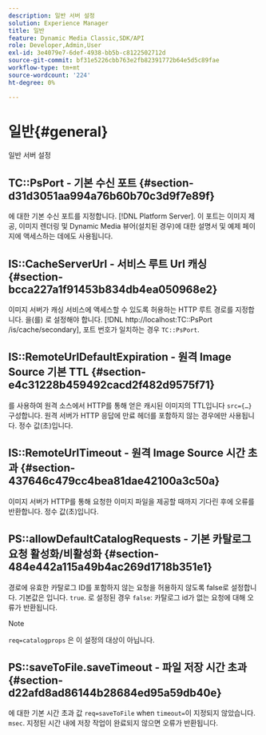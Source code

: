 ```yaml
---
description: 일반 서버 설정
solution: Experience Manager
title: 일반
feature: Dynamic Media Classic,SDK/API
role: Developer,Admin,User
exl-id: 3e4079e7-6def-4938-bb5b-c8122502712d
source-git-commit: bf31e5226cbb763e2fb82391772b64e5d5c89fae
workflow-type: tm+mt
source-wordcount: '224'
ht-degree: 0%

---
```


# 일반{#general}

일반 서버 설정

## TC::PsPort - 기본 수신 포트 {#section-d31d3051aa994a76b60b70c3d9f7e89f}

에 대한 기본 수신 포트를 지정합니다. [!DNL Platform Server]. 이 포트는 이미지 제공, 이미지 렌더링 및 Dynamic Media 뷰어(설치된 경우)에 대한 설명서 및 예제 페이지에 액세스하는 데에도 사용됩니다.

## IS::CacheServerUrl - 서비스 루트 Url 캐싱 {#section-bcca227a1f91453b834db4ea050968e2}

이미지 서버가 캐싱 서비스에 액세스할 수 있도록 허용하는 HTTP 루트 경로를 지정합니다. 을(를) 로 설정해야 합니다. [!DNL http://localhost:TC::PsPort /is/cache/secondary], 포트 번호가 일치하는 경우 `TC::PsPort`.

## IS::RemoteUrlDefaultExpiration - 원격 Image Source 기본 TTL {#section-e4c31228b459492cacd2f482d9575f71}

를 사용하여 원격 소스에서 HTTP를 통해 얻은 캐시된 이미지의 TTL입니다 `src={…}` 구성합니다. 원격 서버가 HTTP 응답에 만료 헤더를 포함하지 않는 경우에만 사용됩니다. 정수 값(초)입니다.

## IS::RemoteUrlTimeout - 원격 Image Source 시간 초과 {#section-437646c479cc4bea81dae42100a3c50a}

이미지 서버가 HTTP를 통해 요청한 이미지 파일을 제공할 때까지 기다린 후에 오류를 반환합니다. 정수 값(초)입니다.

## PS::allowDefaultCatalogRequests - 기본 카탈로그 요청 활성화/비활성화 {#section-484e442a115a49b4ac269d1718b351e1}

경로에 유효한 카탈로그 ID를 포함하지 않는 요청을 허용하지 않도록 false로 설정합니다. 기본값은 입니다. `true`. 로 설정된 경우 `false`: 카탈로그 id가 없는 요청에 대해 오류가 반환됩니다.

>[!NOTE]
>
>`req=catalogprops` 은 이 설정의 대상이 아닙니다.

## PS::saveToFile.saveTimeout - 파일 저장 시간 초과 {#section-d22afd8ad86144b28684ed95a59db40e}

에 대한 기본 시간 초과 값 `req=saveToFile` when `timeout=`이 지정되지 않았습니다. `msec`. 지정된 시간 내에 저장 작업이 완료되지 않으면 오류가 반환됩니다.
